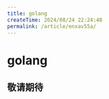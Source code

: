 ```yaml
---
title: golang
createTime: 2024/08/24 22:24:48
permalink: /article/enxav55a/
---
```

# golang

## 敬请期待